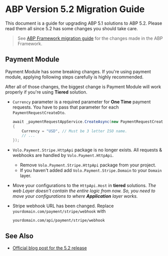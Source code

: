 # ABP Version 5.2 Migration Guide

This document is a guide for upgrading ABP 5.1 solutions to ABP 5.2. Please read them all since 5.2 has some changes you should take care.

> See [ABP Framework migration guide](https://docs.abp.io/en/abp/5.2/Migration-Guides/Abp-5_2) for the changes made in the ABP Framework.


## Payment Module

Payment Module has some breaking changes. If you're using payment module, applying following steps carefully is highly recommended.

After all of those changes, the biggest change is Payment Module will work properly if you're using **Tiered** solution.

- `Currency` parameter is a required parameter for **One Time** payment requests. You have to pass that parameter for each `PaymentRequestCreateDto`.

    ```csharp
    await _paymentRequestAppService.CreateAsync(new PaymentRequestCreateDto
    {
        Currency = "USD", // Must be 3 letter ISO name.
        // ...
    });
    ```

- `Volo.Payment.Stripe.HttpApi` package is no longer exists. All requests & webhooks are handled by `Volo.Payment.HttpApi`.

    - Remove `Volo.Payment.Stripe.HttpApi` package from your project.
    - If you haven't added add `Volo.Payment.Stripe.Domain` to your `Domain` layer.
    
- Move your configurations to the `HttpApi.Host` in **tiered** solutions. 
  _The web Layer doesn't contain the entire logic from now. So, you need to move your configurations to where **Application** layer works._

- Stripe webhook URL has been changed. Replace `yourdomain.com/payment/stripe/webhook` with 
    ```
    yourdomain.com/api/payment/stripe/webhook
    ```

## See Also

* [Official blog post for the 5.2 release](https://blog.abp.io/abp/ABP.IO-Platform-5-2-RC-Has-Been-Published)
